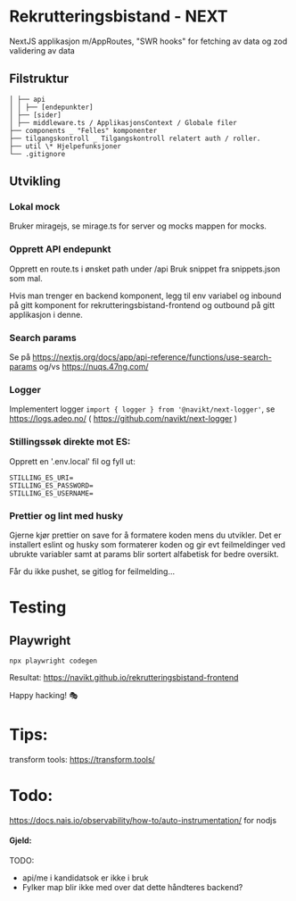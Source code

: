 # Rekrutteringsbistand - NEXT

NextJS applikasjon m/AppRoutes, "SWR hooks" for fetching av data og zod validering av data

## Filstruktur

```
│ ├── api
│ │ ├── [endepunkter]
│ ├── [sider]
│ ├── middleware.ts / ApplikasjonsContext / Globale filer
├── components _ "Felles" komponenter
├── tilgangskontroll _ Tilgangskontroll relatert auth / roller.
├── util \* Hjelpefunksjoner
└── .gitignore
```

## Utvikling

### Lokal mock

Bruker miragejs, se mirage.ts for server og mocks mappen for mocks.

### Opprett API endepunkt

Opprett en route.ts i ønsket path under /api
Bruk snippet fra snippets.json som mal.

Hvis man trenger en backend komponent, legg til env variabel og inbound på gitt komponent for rekrutteringsbistand-frontend og outbound på gitt applikasjon i denne.

### Search params

Se på https://nextjs.org/docs/app/api-reference/functions/use-search-params og/vs https://nuqs.47ng.com/

### Logger

Implementert logger `import { logger } from '@navikt/next-logger'`, se https://logs.adeo.no/ ( https://github.com/navikt/next-logger )

### Stillingssøk direkte mot ES:

Opprett en '.env.local' fil og fyll ut:

```
STILLING_ES_URI=
STILLING_ES_PASSWORD=
STILLING_ES_USERNAME=
```

### Prettier og lint med husky

Gjerne kjør prettier on save for å formatere koden mens du utvikler.
Det er installert eslint og husky som formaterer koden og gir evt feilmeldinger ved ubrukte variabler samt at params blir sortert alfabetisk for bedre oversikt.

Får du ikke pushet, se gitlog for feilmelding...

# Testing

## Playwright

`npx playwright codegen`

Resultat: https://navikt.github.io/rekrutteringsbistand-frontend

Happy hacking! 🎭

# Tips:

transform tools: https://transform.tools/

# Todo:

https://docs.nais.io/observability/how-to/auto-instrumentation/ for nodjs

#### Gjeld:

TODO:

- api/me i kandidatsok er ikke i bruk
- Fylker map blir ikke med over dat dette håndteres backend?

$$
$$
